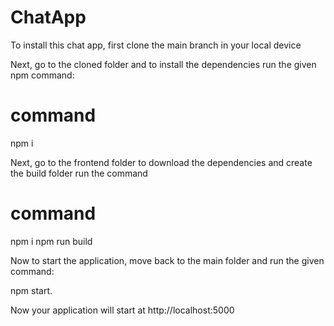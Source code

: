 # ChatApp

To install this chat app, first clone the main branch in your local device

Next, go to the cloned folder and to install the dependencies run the given npm command:

# command
npm i

Next, go to the frontend folder to download the dependencies and create the build folder run the command

# command

npm i
npm run build

Now to start the application, move back to the main folder and run the given command:

npm start.

Now your application will start at http://localhost:5000
